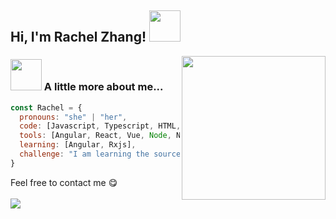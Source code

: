 <h2> Hi, I'm Rachel Zhang! <img src="https://media4.giphy.com/media/WOwiryOPA0G6jhKqB0/giphy.gif" width="50"></h2>
<img align='right' src="https://media.giphy.com/media/ieyl9zmCjO4b4t6qoY/giphy.gif" width="230">


### <img src="https://media.giphy.com/media/VgCDAzcKvsR6OM0uWg/giphy.gif" width="50"> A little more about me...  

```javascript
const Rachel = {
  pronouns: "she" | "her",
  code: [Javascript, Typescript, HTML, CSS],
  tools: [Angular, React, Vue, Node, Nestjs, ...],
  learning: [Angular, Rxjs],
  challenge: "I am learning the source code of angular"
}
```

Feel free to contact me :yum:
<br><br>
<a href="mailto:chaptervii105@gmail.com"><img src="https://img.shields.io/badge/Email-chaptervii105%40gmail.com-orange"></a>



